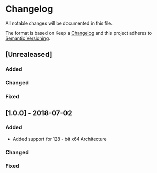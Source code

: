 # Changelog

All notable changes will be documented in this file.

The format is based on Keep a [Changelog](http://keepachangelog.com/en/1.0.0/) and this project adheres to[ Semantic Versioning](http://semver.org/spec/v2.0.0.html).


## [Unrealeased]

### Added

### Changed

### Fixed



## [1.0.0] - 2018-07-02

### Added
- Added support for 128 - bit x64 Architecture

### Changed
 

### Fixed
